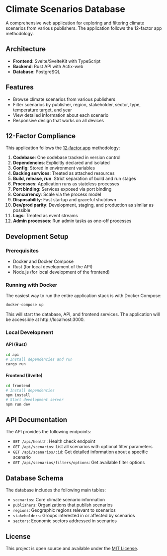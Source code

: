 # Climate Scenarios Database

A comprehensive web application for exploring and filtering climate scenarios from various publishers. The application follows the 12-factor app methodology.

## Architecture

- **Frontend**: Svelte/SvelteKit with TypeScript
- **Backend**: Rust API with Actix-web
- **Database**: PostgreSQL

## Features

- Browse climate scenarios from various publishers
- Filter scenarios by publisher, region, stakeholder, sector, type, temperature target, and year
- View detailed information about each scenario
- Responsive design that works on all devices

## 12-Factor Compliance

This application follows the [12-factor app](https://12factor.net/) methodology:

1. **Codebase**: One codebase tracked in version control
2. **Dependencies**: Explicitly declared and isolated
3. **Config**: Stored in environment variables
4. **Backing services**: Treated as attached resources
5. **Build, release, run**: Strict separation of build and run stages
6. **Processes**: Application runs as stateless processes
7. **Port binding**: Services exposed via port binding
8. **Concurrency**: Scale via the process model
9. **Disposability**: Fast startup and graceful shutdown
10. **Dev/prod parity**: Development, staging, and production as similar as possible
11. **Logs**: Treated as event streams
12. **Admin processes**: Run admin tasks as one-off processes

## Development Setup

### Prerequisites

- Docker and Docker Compose
- Rust (for local development of the API)
- Node.js (for local development of the frontend)

### Running with Docker

The easiest way to run the entire application stack is with Docker Compose:

```bash
docker-compose up
```

This will start the database, API, and frontend services. The application will be accessible at http://localhost:3000.

### Local Development

#### API (Rust)

```bash
cd api
# Install dependencies and run
cargo run
```

#### Frontend (Svelte)

```bash
cd frontend
# Install dependencies
npm install
# Start development server
npm run dev
```

## API Documentation

The API provides the following endpoints:

- `GET /api/health`: Health check endpoint
- `GET /api/scenarios`: List all scenarios with optional filter parameters
- `GET /api/scenarios/:id`: Get detailed information about a specific scenario
- `GET /api/scenarios/filters/options`: Get available filter options

## Database Schema

The database includes the following main tables:
- `scenarios`: Core climate scenario information
- `publishers`: Organizations that publish scenarios
- `regions`: Geographic regions relevant to scenarios
- `stakeholders`: Groups interested in or affected by scenarios
- `sectors`: Economic sectors addressed in scenarios

## License

This project is open source and available under the [MIT License](LICENSE).